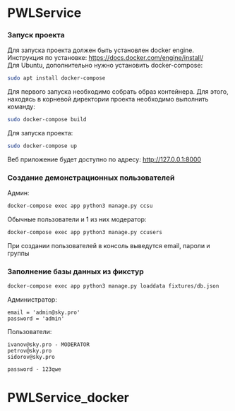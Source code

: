 # PWLService
<h3>Запуск проекта</h3>

Для запуска проекта должен быть установлен docker engine.
Инструкция по установке: https://docs.docker.com/engine/install/<br/>
Для Ubuntu, дополнительно нужно установить docker-compose:

```bash
sudo apt install docker-compose
```

Для первого запуска необходимо собрать образ контейнера. Для этого, находясь в корневой директории проекта
необходимо выполнить команду:

```bash
sudo docker-compose build
```

Для запуска проекта:

```bash
sudo docker-compose up
```

Веб приложение будет доступно по адресу: http://127.0.0.1:8000

<h3>Cоздание демонстрационных пользователей</h3>

Админ:
```bash
docker-compose exec app python3 manage.py ccsu 
```
Обычные пользователи и 1 из них модератор:
```bash
docker-compose exec app python3 manage.py ccusers 
```
При создании пользователей в консоль выведутся email, пароли и группы

<h3>Заполнение базы данных из фикстур</h3>

```bash
docker-compose exec app python3 manage.py loaddata fixtures/db.json
```

Администратор:
```
email = 'admin@sky.pro'
password = 'admin'
```
Пользователи:
```
ivanov@sky.pro - MODERATOR
petrov@sky.pro
sidorov@sky.pro

password - 123qwe
```
# PWLService_docker
